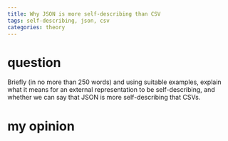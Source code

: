 ```yaml
---
title: Why JSON is more self-describing than CSV
tags: self-describing, json, csv
categories: theory
---
```


# question
Briefly (in no more than 250 words) and using suitable examples, explain what it means for an external representation to be self-describing, and whether we can say that JSON is more self-describing that CSVs.

# my opinion


